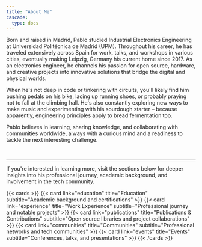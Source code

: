 ```yaml
---
title: "About Me"
cascade:
  type: docs
---
```


Born and raised in Madrid, Pablo studied Industrial Electronics Engineering at Universidad Politécnica de Madrid (UPM). Throughout his career, he has traveled extensively across Spain for work, talks, and workshops in various cities, eventually making Leipzig, Germany his current home since 2017. As an electronics engineer, he channels his passion for open source, hardware, and creative projects into innovative solutions that bridge the digital and physical worlds.

When he's not deep in code or tinkering with circuits, you'll likely find him pushing pedals on his bike, lacing up running shoes, or probably praying not to fall at the climbing hall. He's also constantly exploring new ways to make music and experimenting with his sourdough starter – because apparently, engineering principles apply to bread fermentation too.

Pablo believes in learning, sharing knowledge, and collaborating with communities worldwide, always with a curious mind and a readiness to tackle the next interesting challenge.

<br>

---

If you're interested in learning more, visit the sections below for deeper insights into his professional journey, academic background, and involvement in the tech community.

{{< cards >}}
  {{< card link="education" title="Education" subtitle="Academic background and certifications" >}}
  {{< card link="experience" title="Work Experience" subtitle="Professional journey and notable projects" >}}
  {{< card link="publications" title="Publications & Contributions" subtitle="Open source libraries and project collaborations" >}}
  {{< card link="communities" title="Communities" subtitle="Professional networks and tech communities" >}}
  {{< card link="events" title="Events" subtitle="Conferences, talks, and presentations" >}}
{{< /cards >}}